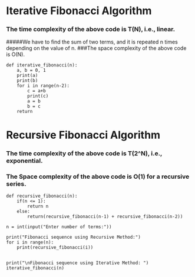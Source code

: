 
# Iterative Fibonacci Algorithm
### The time complexity of the above code is T(N), i.e., linear. 
#####We have to find the sum of two terms, and it is repeated n times depending on the value of n.
###The space complexity of the above code is O(N).
```
def iterative_fibonacci(n):
    a, b = 0, 1 
    print(a)
    print(b)
    for i in range(n-2):
        c = a+b
        print(c)
        a = b 
        b = c
    return
```

# Recursive Fibonacci Algorithm
### The time complexity of the above code is T(2^N), i.e., exponential.
### The Space complexity of the above code is O(1) for a recursive series.

```
def recursive_fibonacci(n):
    if(n <= 1):
        return n
    else:
        return(recursive_fibonacci(n-1) + recursive_fibonacci(n-2))
```
```
n = int(input("Enter number of terms:"))

print("Fibonacci sequence using Recursive Method:")
for i in range(n):
    print(recursive_fibonacci(i))
    

print("\nFibonacci sequence using Iterative Method: ")
iterative_fibonacci(n)
```
